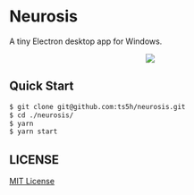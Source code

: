 # Neurosis

A tiny Electron desktop app for Windows.  

<p align="center" style="max-width: 845px">
  <img src="https://user-images.githubusercontent.com/1344010/263495831-b41c0077-7fd2-41ca-8bdd-3586620ad368.png" />
</p>

## Quick Start
```bash
$ git clone git@github.com:ts5h/neurosis.git
$ cd ./neurosis/
$ yarn
$ yarn start
```

## LICENSE
<a href="./LICENSE">MIT License</a>
